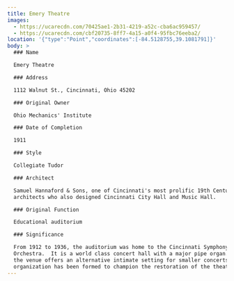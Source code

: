 ```yaml
---
title: Emery Theatre
images:
  - https://ucarecdn.com/70425ae1-2b31-4219-a52c-cba6ac959457/
  - https://ucarecdn.com/cbf20735-8ff7-4a15-a0f4-95fbc76eeba2/
location: '{"type":"Point","coordinates":[-84.5128755,39.1081791]}'
body: >
  ### Name

  Emery Theatre

  ### Address

  1112 Walnut St., Cincinnati, Ohio 45202

  ### Original Owner

  Ohio Mechanics' Institute

  ### Date of Completion

  1911

  ### Style

  Collegiate Tudor

  ### Architect

  Samuel Hannaford & Sons, one of Cincinnati's most prolific 19th Century
  architects who also designed Cincinnati City Hall and Music Hall.

  ### Original Function

  Educational auditorium

  ### Significance

  From 1912 to 1936, the auditorium was home to the Cincinnati Symphony
  Orchestra.  It is a world class concert hall with a major pipe organ.  Today
  the venue offers an alternative intimate setting for smaller concerts.  An
  organization has been formed to champion the restoration of the theatre.
---
```

